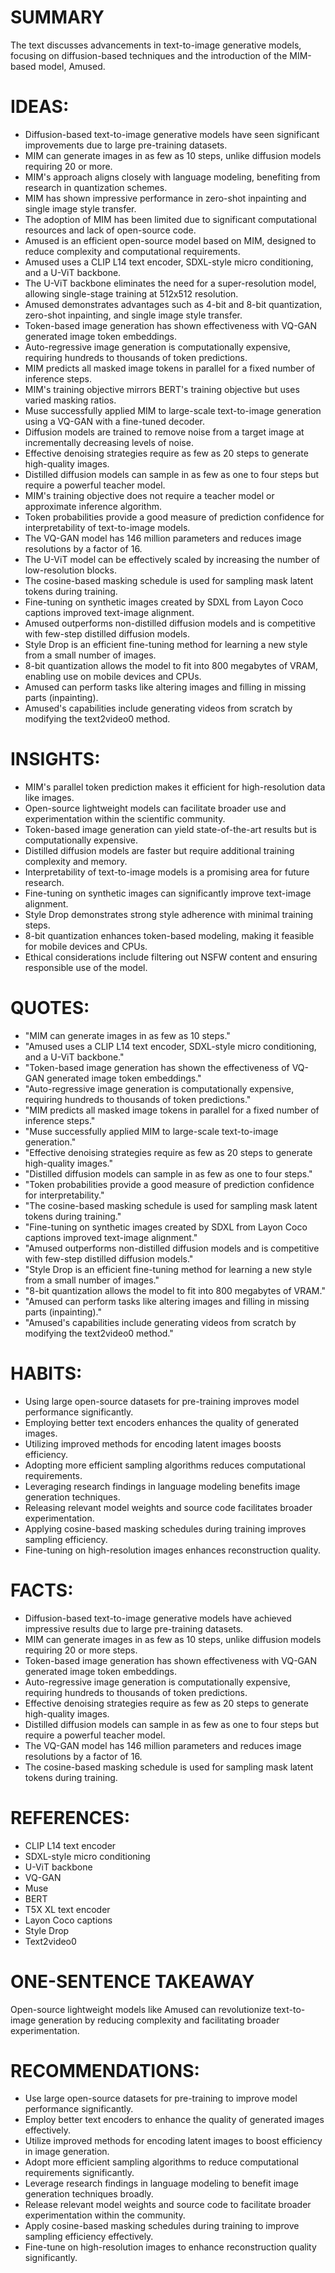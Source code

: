 # SUMMARY
The text discusses advancements in text-to-image generative models, focusing on diffusion-based techniques and the introduction of the MIM-based model, Amused.

# IDEAS:
- Diffusion-based text-to-image generative models have seen significant improvements due to large pre-training datasets.
- MIM can generate images in as few as 10 steps, unlike diffusion models requiring 20 or more.
- MIM's approach aligns closely with language modeling, benefiting from research in quantization schemes.
- MIM has shown impressive performance in zero-shot inpainting and single image style transfer.
- The adoption of MIM has been limited due to significant computational resources and lack of open-source code.
- Amused is an efficient open-source model based on MIM, designed to reduce complexity and computational requirements.
- Amused uses a CLIP L14 text encoder, SDXL-style micro conditioning, and a U-ViT backbone.
- The U-ViT backbone eliminates the need for a super-resolution model, allowing single-stage training at 512x512 resolution.
- Amused demonstrates advantages such as 4-bit and 8-bit quantization, zero-shot inpainting, and single image style transfer.
- Token-based image generation has shown effectiveness with VQ-GAN generated image token embeddings.
- Auto-regressive image generation is computationally expensive, requiring hundreds to thousands of token predictions.
- MIM predicts all masked image tokens in parallel for a fixed number of inference steps.
- MIM's training objective mirrors BERT's training objective but uses varied masking ratios.
- Muse successfully applied MIM to large-scale text-to-image generation using a VQ-GAN with a fine-tuned decoder.
- Diffusion models are trained to remove noise from a target image at incrementally decreasing levels of noise.
- Effective denoising strategies require as few as 20 steps to generate high-quality images.
- Distilled diffusion models can sample in as few as one to four steps but require a powerful teacher model.
- MIM's training objective does not require a teacher model or approximate inference algorithm.
- Token probabilities provide a good measure of prediction confidence for interpretability of text-to-image models.
- The VQ-GAN model has 146 million parameters and reduces image resolutions by a factor of 16.
- The U-ViT model can be effectively scaled by increasing the number of low-resolution blocks.
- The cosine-based masking schedule is used for sampling mask latent tokens during training.
- Fine-tuning on synthetic images created by SDXL from Layon Coco captions improved text-image alignment.
- Amused outperforms non-distilled diffusion models and is competitive with few-step distilled diffusion models.
- Style Drop is an efficient fine-tuning method for learning a new style from a small number of images.
- 8-bit quantization allows the model to fit into 800 megabytes of VRAM, enabling use on mobile devices and CPUs.
- Amused can perform tasks like altering images and filling in missing parts (inpainting).
- Amused's capabilities include generating videos from scratch by modifying the text2video0 method.

# INSIGHTS:
- MIM's parallel token prediction makes it efficient for high-resolution data like images.
- Open-source lightweight models can facilitate broader use and experimentation within the scientific community.
- Token-based image generation can yield state-of-the-art results but is computationally expensive.
- Distilled diffusion models are faster but require additional training complexity and memory.
- Interpretability of text-to-image models is a promising area for future research.
- Fine-tuning on synthetic images can significantly improve text-image alignment.
- Style Drop demonstrates strong style adherence with minimal training steps.
- 8-bit quantization enhances token-based modeling, making it feasible for mobile devices and CPUs.
- Ethical considerations include filtering out NSFW content and ensuring responsible use of the model.

# QUOTES:
- "MIM can generate images in as few as 10 steps."
- "Amused uses a CLIP L14 text encoder, SDXL-style micro conditioning, and a U-ViT backbone."
- "Token-based image generation has shown the effectiveness of VQ-GAN generated image token embeddings."
- "Auto-regressive image generation is computationally expensive, requiring hundreds to thousands of token predictions."
- "MIM predicts all masked image tokens in parallel for a fixed number of inference steps."
- "Muse successfully applied MIM to large-scale text-to-image generation."
- "Effective denoising strategies require as few as 20 steps to generate high-quality images."
- "Distilled diffusion models can sample in as few as one to four steps."
- "Token probabilities provide a good measure of prediction confidence for interpretability."
- "The cosine-based masking schedule is used for sampling mask latent tokens during training."
- "Fine-tuning on synthetic images created by SDXL from Layon Coco captions improved text-image alignment."
- "Amused outperforms non-distilled diffusion models and is competitive with few-step distilled diffusion models."
- "Style Drop is an efficient fine-tuning method for learning a new style from a small number of images."
- "8-bit quantization allows the model to fit into 800 megabytes of VRAM."
- "Amused can perform tasks like altering images and filling in missing parts (inpainting)."
- "Amused's capabilities include generating videos from scratch by modifying the text2video0 method."

# HABITS:
- Using large open-source datasets for pre-training improves model performance significantly.
- Employing better text encoders enhances the quality of generated images.
- Utilizing improved methods for encoding latent images boosts efficiency.
- Adopting more efficient sampling algorithms reduces computational requirements.
- Leveraging research findings in language modeling benefits image generation techniques.
- Releasing relevant model weights and source code facilitates broader experimentation.
- Applying cosine-based masking schedules during training improves sampling efficiency.
- Fine-tuning on high-resolution images enhances reconstruction quality.

# FACTS:
- Diffusion-based text-to-image generative models have achieved impressive results due to large pre-training datasets.
- MIM can generate images in as few as 10 steps, unlike diffusion models requiring 20 or more steps.
- Token-based image generation has shown effectiveness with VQ-GAN generated image token embeddings.
- Auto-regressive image generation is computationally expensive, requiring hundreds to thousands of token predictions.
- Effective denoising strategies require as few as 20 steps to generate high-quality images.
- Distilled diffusion models can sample in as few as one to four steps but require a powerful teacher model.
- The VQ-GAN model has 146 million parameters and reduces image resolutions by a factor of 16.
- The cosine-based masking schedule is used for sampling mask latent tokens during training.

# REFERENCES:
- CLIP L14 text encoder
- SDXL-style micro conditioning
- U-ViT backbone
- VQ-GAN
- Muse
- BERT
- T5X XL text encoder
- Layon Coco captions
- Style Drop
- Text2video0

# ONE-SENTENCE TAKEAWAY
Open-source lightweight models like Amused can revolutionize text-to-image generation by reducing complexity and facilitating broader experimentation.

# RECOMMENDATIONS:
- Use large open-source datasets for pre-training to improve model performance significantly.
- Employ better text encoders to enhance the quality of generated images effectively.
- Utilize improved methods for encoding latent images to boost efficiency in image generation.
- Adopt more efficient sampling algorithms to reduce computational requirements significantly.
- Leverage research findings in language modeling to benefit image generation techniques broadly.
- Release relevant model weights and source code to facilitate broader experimentation within the community.
- Apply cosine-based masking schedules during training to improve sampling efficiency effectively.
- Fine-tune on high-resolution images to enhance reconstruction quality significantly.
